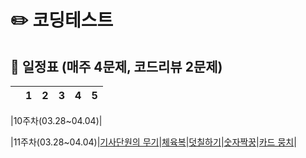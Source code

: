
# ✏️ **코딩테스트**



## **📅 일정표 (매주 4문제, 코드리뷰 2문제)**

| |1|2|3|4|5|
|:-:|:-:|:-:|:-:|:-:|:-:|

|10주차(03.28~04.04)|

|11주차(03.28~04.04)|[기사단원의 무기](https://school.programmers.co.kr/learn/courses/30/lessons/136798)|[체육복](https://school.programmers.co.kr/learn/courses/30/lessons/42862)|[덧칠하기](https://school.programmers.co.kr/learn/courses/30/lessons/161989)|[숫자짝꿍](https://school.programmers.co.kr/learn/courses/30/lessons/131128)|[카드 뭉치](https://school.programmers.co.kr/learn/courses/30/lessons/159994)|


